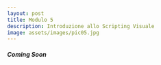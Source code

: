 ```yaml
---
layout: post
title: Modulo 5
description: Introduzione allo Scripting Visuale
image: assets/images/pic05.jpg
---
```


<h5>Coming Soon</h5>
